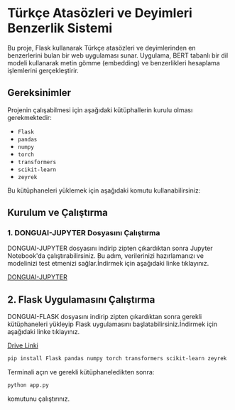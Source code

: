 # Türkçe Atasözleri ve Deyimleri Benzerlik Sistemi

Bu proje, Flask kullanarak Türkçe atasözleri ve deyimlerinden en benzerlerini bulan bir web uygulaması sunar. Uygulama, BERT tabanlı bir dil modeli kullanarak metin gömme (embedding) ve benzerlikleri hesaplama işlemlerini gerçekleştirir.

## Gereksinimler

Projenin çalışabilmesi için aşağıdaki kütüphallerin kurulu olması gerekmektedir:

- `Flask`
- `pandas`
- `numpy`
- `torch`
- `transformers`
- `scikit-learn`
- `zeyrek`

Bu kütüphaneleri yüklemek için aşağıdaki komutu kullanabilirsiniz:
## Kurulum ve Çalıştırma
### 1. DONGUAI-JUPYTER Dosyasını Çalıştırma
DONGUAI-JUPYTER dosyasını indirip zipten çıkardıktan sonra Jupyter Notebook'da çalıştırabilirsiniz. Bu adım,
verilerinizi hazırlamanızı ve modelinizi test etmenizi sağlar.İndirmek için aşağıdaki linke tıklayınız.

[DONGUAI-JUPYTER](https://drive.google.com/file/d/1VZr0ak5jEObaCcsqPnopvuQ4fCVvWM_t/view?usp=drive_link)

## 2. Flask Uygulamasını Çalıştırma
DONGUAI-FLASK dosyasını indirip zipten çıkardıktan sonra gerekli kütüphaneleri yükleyip Flask uygulamasını başlatabilirsiniz.İndirmek için aşağıdaki linke tıklayınız.

[Drive Linki](https://drive.google.com/file/d/1Kx2PUP-uc97t17cZRIkJRA5CeyR6UqN7/view?usp=sharing)

```bash
pip install Flask pandas numpy torch transformers scikit-learn zeyrek
```

Terminali açın ve gerekli kütüphaneledikten sonra:
```bash
python app.py
```
komutunu çalıştırınız. 



